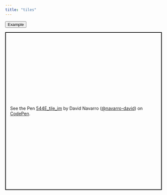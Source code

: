 ```yaml
---
title: "tiles"
---
```


<!-- Tab links -->
<div class="tab">
  <button class="tablinks active" onclick="openTab(event, 'Example')">Example</button>
  <!-- <button class="tablinks" onclick="openTab(event, 'tab2')">tab2</button> -->
</div>

<!-- Tab content -->
<div id="Example" class="tabcontent active" style="display: block;">
<style>
.code-type, #html-box, #css-box, #js-box{
  display: none;
}
</style>
  <p class="codepen" data-height="600" data-theme-id="light" data-default-tab="result" data-user="navarro-david" data-slug-hash="YBxGZv" style="height: 509px; box-sizing: border-box; display: flex; align-items: center; justify-content: center; border: 2px solid black; margin: 1em 0; padding: 1em;" data-pen-title="544E_tile_im">
  <span>See the Pen <a href="https://codepen.io/navarro-david/pen/YBxGZv/">
  544E_tile_im</a> by David Navarro (<a href="https://codepen.io/navarro-david">@navarro-david</a>)
  on <a href="https://codepen.io">CodePen</a>.</span>
  </p>
  <script async src="https://static.codepen.io/assets/embed/ei.js"></script>
</div>

<!-- <div id="tab2" class="tabcontent">
</div> -->

